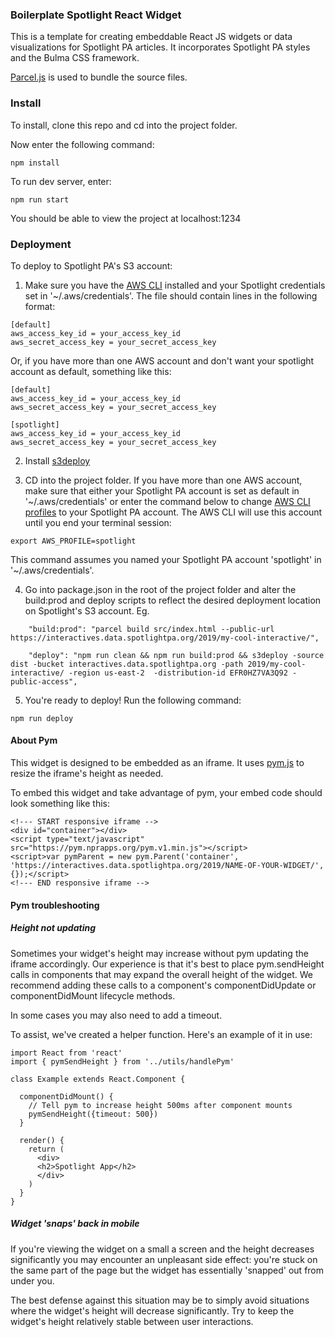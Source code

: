 ### Boilerplate Spotlight React Widget
This is a template for creating embeddable React JS widgets or data visualizations for Spotlight PA articles. It incorporates Spotlight PA styles and the Bulma CSS framework.

[Parcel.js](https://github.com/parcel-bundler/parcel) is used to bundle the source files.

### Install

To install, clone this repo and cd into the project folder.

Now enter the following command:

```npm install```

To run dev server, enter:

```npm run start```

You should be able to view the project at localhost:1234

### Deployment

To deploy to Spotlight PA's S3 account:

1) Make sure you have the [AWS CLI](https://docs.aws.amazon.com/cli/latest/userguide/install-macos.html) installed and your Spotlight credentials set in '~/.aws/credentials'. The file should contain lines in the following format:

```
[default]
aws_access_key_id = your_access_key_id
aws_secret_access_key = your_secret_access_key
```
Or, if you have more than one AWS account and don't want your spotlight account as default, something like this:

```
[default]
aws_access_key_id = your_access_key_id
aws_secret_access_key = your_secret_access_key

[spotlight]
aws_access_key_id = your_access_key_id
aws_secret_access_key = your_secret_access_key

```

2) Install [s3deploy](https://github.com/bep/s3deploy)

3) CD into the project folder. If you have more than one AWS account, make sure that either your Spotlight PA account is set as default in '~/.aws/credentials' or enter the command below to change [AWS CLI profiles](https://docs.aws.amazon.com/cli/latest/userguide/cli-configure-profiles.html) to your Spotlight PA account. The AWS CLI will use this account until you end your terminal session:

```export AWS_PROFILE=spotlight```

This command assumes you named your Spotlight PA account 'spotlight' in '~/.aws/credentials'.

4) Go into package.json in the root of the project folder and alter the build:prod and deploy scripts to reflect the desired deployment location on Spotlight's S3 account. Eg.

```
    "build:prod": "parcel build src/index.html --public-url https://interactives.data.spotlightpa.org/2019/my-cool-interactive/",

    "deploy": "npm run clean && npm run build:prod && s3deploy -source dist -bucket interactives.data.spotlightpa.org -path 2019/my-cool-interactive/ -region us-east-2  -distribution-id EFR0HZ7VA3Q92 -public-access",

```

5) You're ready to deploy! Run the following command:

```npm run deploy```

#### About Pym
This widget is designed to be embedded as an iframe. It uses [pym.js](https://github.com/nprapps/pym.js/) to resize the iframe's height as needed.

To embed this widget and take advantage of pym, your embed code should look something like this:

```
<!--- START responsive iframe -->
<div id="container"></div>
<script type="text/javascript" src="https://pym.nprapps.org/pym.v1.min.js"></script>
<script>var pymParent = new pym.Parent('container', 'https://interactives.data.spotlightpa.org/2019/NAME-OF-YOUR-WIDGET/', {});</script>
<!--- END responsive iframe -->
```

#### Pym troubleshooting

##### Height not updating
Sometimes your widget's height may increase without pym updating the iframe accordingly. Our experience is that it's best to place pym.sendHeight calls in components that may expand the overall height of the widget. We recommend adding these calls to a component's componentDidUpdate or componentDidMount lifecycle methods.

In some cases you may also need to add a timeout.

To assist, we've created a helper function. Here's an example of it in use:

```
import React from 'react'
import { pymSendHeight } from '../utils/handlePym'

class Example extends React.Component {
  
  componentDidMount() {
    // Tell pym to increase height 500ms after component mounts
    pymSendHeight({timeout: 500})
  }

  render() {
    return (
      <div>
      <h2>Spotlight App</h2>
      </div>
    )
  }
}
```
##### Widget 'snaps' back in mobile

If you're viewing the widget on a small a screen and the height decreases significantly you may encounter an unpleasant side effect: you're stuck on the same part of the page but the widget has essentially 'snapped' out from under you.

The best defense against this situation may be to simply avoid situations where the widget's height will decrease significantly. Try to keep the widget's height relatively stable between user interactions. 

